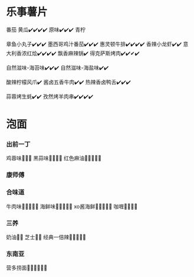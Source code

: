 # 乐事薯片
番茄
黄瓜✔️✔️✔️✔️
原味✔️✔️✔️
青柠

章鱼小丸子✔️✔️✔️
墨西哥鸡汁番茄✔️✔️✔️
惠灵顿牛排✔️✔️✔️✔️
香辣小龙虾✔️✔️
意大利香浓红烩✔️✔️✔️✔️
飘香麻辣锅✔️
得克萨斯烤肉️✔️✔️✔✔️

自然滋味-海苔味✔️✔️✔️
自然滋味-海盐味✔️✔️

酸辣柠檬风爪✔️
酱卤五香牛肉✔️✔️
热辣香卤鸭舌✔️✔️✔️

蒜蓉烤生蚝✔️✔️
孜然烤羊肉串✔️✔️✔️✔️

# 泡面
### 出前一丁
鸡蓉味🦴🦴🦴
黑蒜味🦴🦴🦴🦴
红色麻油🦴🦴🦴🦴🦴
### 康师傅
### 合味道
牛肉味🦴🦴🦴🦴🦴
海鲜味🦴🦴🦴🦴🦴
xo酱海鲜🦴🦴🦴🦴🦴
咖喱🦴🦴🦴🦴
### 三养
奶油🦴🦴
芝士🦴🦴
经典一倍辣🦴🦴🦴🦴🦴
### 东南亚
营多捞面🦴🦴🦴🦴🦴🦴